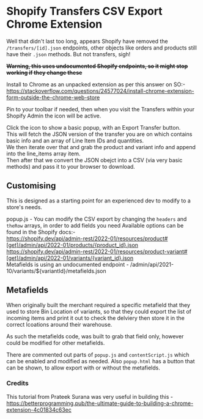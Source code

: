 # Shopify Transfers CSV Export Chrome Extension

Well that didn't last too long, appears Shopify have removed the `/transfers/[id].json` endpoints, other objects like orders and products still have their `.json` methods. But not transfers, sigh!

~~**Warning, this uses undocumented Shopify endpoints, so it might stop working if they change these**~~

Install to Chrome as an unpacked extension as per this answer on SO:-
https://stackoverflow.com/questions/24577024/install-chrome-extension-form-outside-the-chrome-web-store

Pin to your toolbar if needed, then when you visit the Transfers within your Shopify Admin the icon will be active.

Click the icon to show a basic popup, with an Export Transfer button.  
This will fetch the JSON version of the transfer you are on which contains basic info and an array of Line Item IDs and quantities.  
We then iterate over that and grab the product and variant info and append into the line_items array item.  
Then after that we convert the JSON obejct into a CSV (via very basic methods) and pass it to your browser to download.

## Customising

This is designed as a starting point for an experienced dev to modify to a store's needs.

popup.js - You can modify the CSV export by changing the `headers` and `theRow` arrays, in order to add fields you need
Available options can be found in the Shopify docs:-   
https://shopify.dev/api/admin-rest/2022-01/resources/product#[get]/admin/api/2022-01/products/{product_id}.json   
https://shopify.dev/api/admin-rest/2022-01/resources/product-variant#[get]/admin/api/2022-01/variants/{variant_id}.json  
Metafields is using an undocumented endpoint - /admin/api/2021-10/variants/${variantId}/metafields.json
 
## Metafields

When originally built the merchant required a specific metafield that they used to store Bin Location of variants, so that they could export the list of incoming items and print it out to check the delviery then store it in the correct lcoations around their warehouse.

As such the metafields code, was built to grab that field only, however could be modified for other metafields.

There are commented out parts of `popup.js` and `contentScript.js` which can be enabled and modified as needed. Also `popup.html` has a button that can be shown, to allow export with or without the metafields.

### Credits

This tutorial from Prateek Surana was very useful in building this - https://betterprogramming.pub/the-ultimate-guide-to-building-a-chrome-extension-4c01834c63ec 
